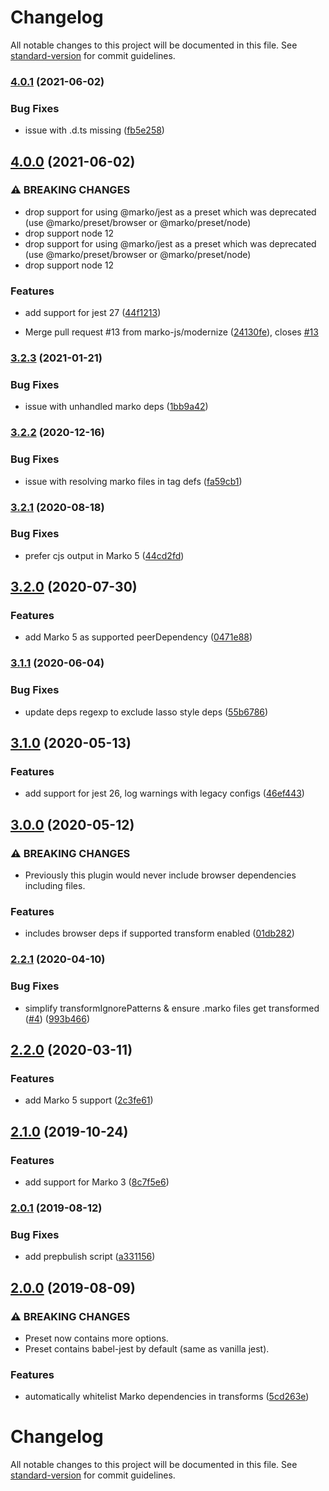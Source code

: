 # Changelog

All notable changes to this project will be documented in this file. See [standard-version](https://github.com/conventional-changelog/standard-version) for commit guidelines.

### [4.0.1](https://github.com/marko-js/jest/compare/v4.0.0...v4.0.1) (2021-06-02)


### Bug Fixes

* issue with .d.ts missing ([fb5e258](https://github.com/marko-js/jest/commit/fb5e2586360bf691eee57499bb66be9974742aff))

## [4.0.0](https://github.com/marko-js/jest/compare/v3.2.3...v4.0.0) (2021-06-02)


### ⚠ BREAKING CHANGES

* drop support for using @marko/jest as a preset which was deprecated (use @marko/preset/browser or @marko/preset/node)
* drop support node 12
* drop support for using @marko/jest as a preset which was deprecated (use @marko/preset/browser or @marko/preset/node)
* drop support node 12

### Features

* add support for jest 27 ([44f1213](https://github.com/marko-js/jest/commit/44f12136c17705cc8966b6ad70f986821d204582))


* Merge pull request #13 from marko-js/modernize ([24130fe](https://github.com/marko-js/jest/commit/24130fe3e553e6c7d63960c14ece6695c1f4989b)), closes [#13](https://github.com/marko-js/jest/issues/13)

### [3.2.3](https://github.com/marko-js/jest/compare/v3.2.2...v3.2.3) (2021-01-21)


### Bug Fixes

* issue with unhandled marko deps ([1bb9a42](https://github.com/marko-js/jest/commit/1bb9a42))

### [3.2.2](https://github.com/marko-js/jest/compare/v3.2.1...v3.2.2) (2020-12-16)


### Bug Fixes

* issue with resolving marko files in tag defs ([fa59cb1](https://github.com/marko-js/jest/commit/fa59cb1))

### [3.2.1](https://github.com/marko-js/jest/compare/v3.2.0...v3.2.1) (2020-08-18)


### Bug Fixes

* prefer cjs output in Marko 5 ([44cd2fd](https://github.com/marko-js/jest/commit/44cd2fd))

## [3.2.0](https://github.com/marko-js/jest/compare/v3.1.1...v3.2.0) (2020-07-30)


### Features

* add Marko 5 as supported peerDependency ([0471e88](https://github.com/marko-js/jest/commit/0471e88))

### [3.1.1](https://github.com/marko-js/jest/compare/v3.1.0...v3.1.1) (2020-06-04)


### Bug Fixes

* update deps regexp to exclude lasso style deps ([55b6786](https://github.com/marko-js/jest/commit/55b6786))

## [3.1.0](https://github.com/marko-js/jest/compare/v3.0.0...v3.1.0) (2020-05-13)


### Features

* add support for jest 26, log warnings with legacy configs ([46ef443](https://github.com/marko-js/jest/commit/46ef443))

## [3.0.0](https://github.com/marko-js/jest/compare/v2.2.1...v3.0.0) (2020-05-12)


### ⚠ BREAKING CHANGES

* Previously this plugin would never include browser dependencies including  files.

### Features

* includes browser deps if supported transform enabled ([01db282](https://github.com/marko-js/jest/commit/01db282))

### [2.2.1](https://github.com/marko-js/jest/compare/v2.2.0...v2.2.1) (2020-04-10)


### Bug Fixes

* simplify transformIgnorePatterns & ensure .marko files get transformed ([#4](https://github.com/marko-js/jest/issues/4)) ([993b466](https://github.com/marko-js/jest/commit/993b466))

## [2.2.0](https://github.com/marko-js/jest/compare/v2.1.0...v2.2.0) (2020-03-11)


### Features

* add Marko 5 support ([2c3fe61](https://github.com/marko-js/jest/commit/2c3fe61))

## [2.1.0](https://github.com/marko-js/jest/compare/v2.0.1...v2.1.0) (2019-10-24)


### Features

* add support for Marko 3 ([8c7f5e6](https://github.com/marko-js/jest/commit/8c7f5e6))

### [2.0.1](https://github.com/marko-js/jest/compare/v2.0.0...v2.0.1) (2019-08-12)


### Bug Fixes

* add prepbulish script ([a331156](https://github.com/marko-js/jest/commit/a331156))

## [2.0.0](https://github.com/marko-js/jest/compare/v1.0.3...v2.0.0) (2019-08-09)


### ⚠ BREAKING CHANGES

* Preset now contains more options.
* Preset contains babel-jest by default (same as vanilla jest).

### Features

* automatically whitelist Marko dependencies in transforms ([5cd263e](https://github.com/marko-js/jest/commit/5cd263e))

# Changelog

All notable changes to this project will be documented in this file. See [standard-version](https://github.com/conventional-changelog/standard-version) for commit guidelines.
